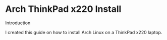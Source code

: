 # Arch ThinkPad x220 Install

Introduction

I created this guide on how to install Arch Linux on a ThinkPad x220 laptop.
